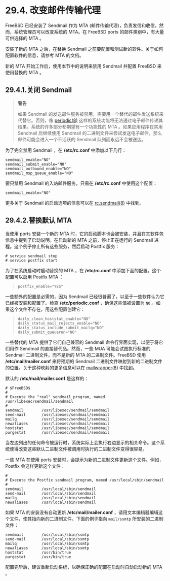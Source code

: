 # 29.4. 改变邮件传输代理

FreeBSD 已经安装了 Sendmail 作为 MTA (邮件传输代理)，负责发信和收信。然而，系统管理员可以改变系统的 MTA。在 FreeBSD ports  的邮件类别中，有大量可供选择的 MTA 。

安装了新的 MTA 之后，在替换 Sendmail 之前要配置和测试新的软件。关于如何配置软件的信息，请参考 MTA 的文档。

新的 MTA 开始工作后，使用本节中的说明来禁用 Sendmail 并配置 FreeBSD 来使用替换的 MTA 。

## 29.4.1.关闭 Sendmail

> **警告**
> 
> 如果 Sendmail 的发送邮件服务被禁用，需要用一个替代的邮件发送系统来代替它。否则，像 [periodic(8)](https://www.freebsd.org/cgi/man.cgi?query=periodic&sektion=8&format=html) 这样的系统功能将无法通过电子邮件传递其结果。系统的许多部分都期望有一个功能性的 MTA 。如果应用程序在禁用 Sendmail 后继续使用 Sendmail 的二进制文件来尝试发送电子邮件，那么邮件可能会进入一个不活跃的 Sendmail 队列而永远不会被送达。

为了完全禁用 Sendmail ，在 **/etc/rc.conf** 中添加以下几行：

```
sendmail_enable="NO"
sendmail_submit_enable="NO"
sendmail_outbound_enable="NO"
sendmail_msp_queue_enable="NO"
```

要只禁用 Sendmail 的入站邮件服务，只需在 **/etc/rc.conf** 中使用这个配置：

```
sendmail_enable="NO"
```

更多关于 Sendmail 的启动选项的信息可以在 [rc.sendmail(8)](https://www.freebsd.org/cgi/man.cgi?query=rc.sendmail&sektion=8&format=html) 中找到。


## 29.4.2.替换默认 MTA

当使用 ports  安装一个新的 MTA 时，它的启动脚本也会被安装，并且在其软件包信息中提到了启动说明。在启动新的 MTA 之前，停止正在运行的 Sendmail 进程。这个例子停止所有这些服务，然后启动 Postfix 服务：

```
# service sendmail stop
# service postfix start
```

为了在系统启动时启动替换的 MTA ，在 **/etc/rc.conf** 中添加下面的配置。这个配置可以启用 Postfix MTA ：

> ```
> postfix_enable="YES"
> ```

一些额外的配置是必需的，因为 Sendmail 已经很普遍了，以至于一些软件认为它已经被安装和配置了。检查 **/etc/periodic.conf** ，确保这些值被设置为 `NO` 。如果这个文件不存在，用这些配置创建它：

> ```
> daily_clean_hoststat_enable="NO"
> daily_status_mail_rejects_enable="NO"
> daily_status_include_submit_mailq="NO"
> daily_submit_queuerun="NO"
> ```

一些替代的 MTA 提供了它们自己兼容的 Sendmail 命令行界面实现，以便于将它们用作 Sendmail 的直接替代品。然而，一些 MUA 可能会试图执行标准的 Sendmail 二进制文件，而不是新的 MTA 的二进制文件。FreeBSD 使用 **/etc/mail/mailer.conf** 来将预期的 Sendmail 二进制文件映射到新的二进制文件的位置。关于这种映射的更多信息可以在 [mailwrapper(8)](https://www.freebsd.org/cgi/man.cgi?query=mailwrapper&sektion=8&format=html) 中找到。

默认的 **/etc/mail/mailer.conf** 是这样的：

```
# $FreeBSD$
#
# Execute the "real" sendmail program, named /usr/libexec/sendmail/sendmail
#
sendmail        /usr/libexec/sendmail/sendmail
send-mail       /usr/libexec/sendmail/sendmail
mailq           /usr/libexec/sendmail/sendmail
newaliases      /usr/libexec/sendmail/sendmail
hoststat        /usr/libexec/sendmail/sendmail
purgestat       /usr/libexec/sendmail/sendmail
```

当左边列出的任何命令被运行时，系统实际上会执行右边显示的相关命令。这个系统使得改变这些默认二进制文件被调用时执行的二进制文件变得很容易。

一些 MTA 在使用 ports  安装时，会提示为新的二进制文件更新这个文件。例如，Postfix 会这样更新这个文件：

```
#
# Execute the Postfix sendmail program, named /usr/local/sbin/sendmail
#
sendmail        /usr/local/sbin/sendmail
send-mail       /usr/local/sbin/sendmail
mailq           /usr/local/sbin/sendmail
newaliases      /usr/local/sbin/sendmail
```

如果 MTA 的安装没有自动更新 **/etc/mail/mailer.conf** ，请用文本编辑器编辑这个文件，使其指向新的二进制文件。下面的例子指向 `mail/ssmtp` 所安装的二进制文件：

```
sendmail        /usr/local/sbin/ssmtp
send-mail       /usr/local/sbin/ssmtp
mailq           /usr/local/sbin/ssmtp
newaliases      /usr/local/sbin/ssmtp
hoststat        /usr/bin/true
purgestat       /usr/bin/true
```

配置完毕后，建议重新启动系统，以确保正确的配置在启动时自动启动新的 MTA 。
